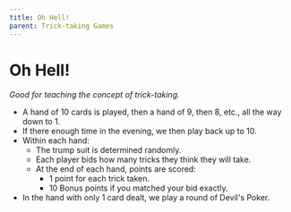 ```yaml
---
title: Oh Hell!
parent: Trick-taking Games
---
```


# Oh Hell!

*Good for teaching the concept of trick-taking.*


- A hand of 10 cards is played, then a hand of 9, then 8, etc., all the way down to 1.
- If there enough time in the evening, we then play back up to 10.
- Within each hand:
    - The trump suit is determined randomly.
    - Each player bids how many tricks they think they will take.
    - At the end of each hand, points are scored:
        - 1 point for each trick taken.
        - 10 Bonus points if you matched your bid exactly.
- In the hand with only 1 card dealt, we play a round of Devil's Poker.


